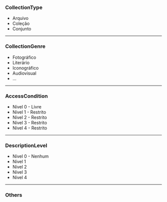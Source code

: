 ### CollectionType

- Arquivo
- Coleção
- Conjunto

--------

### CollectionGenre

- Fotográfico
- Literário
- Iconográfico
- Audiovisual
- ...

--------

### AccessCondition

- Nível 0 - Livre
- Nível 1 - Restrito
- Nível 2 - Restrito
- Nível 3 - Restrito
- Nível 4 - Restrito

--------

### DescriptionLevel

- Nível 0 - Nenhum
- Nível 1
- Nível 2
- Nível 3 
- Nível 4 

--------

### Others
